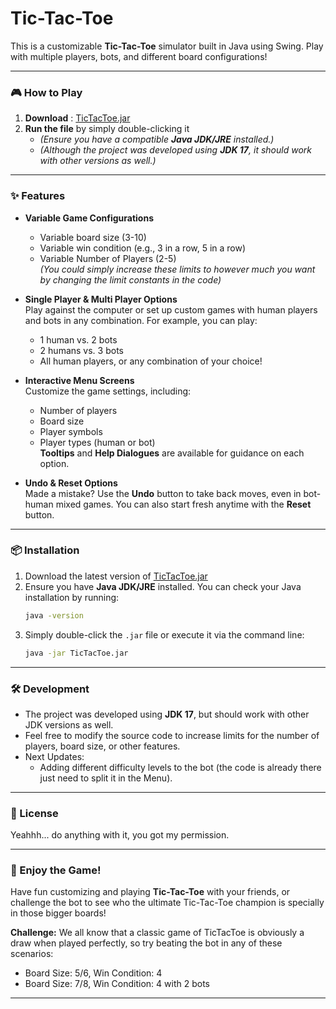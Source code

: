 # Tic-Tac-Toe

This is a customizable **Tic-Tac-Toe** simulator built in Java using Swing. Play with multiple players, bots, and different board configurations!

---

### 🎮 How to Play

1. **Download** : [TicTacToe.jar]()
2. **Run the file** by simply double-clicking it
   - *(Ensure you have a compatible **Java JDK/JRE** installed.)*
   - *(Although the project was developed using **JDK 17**, it should work with other versions as well.)*

---

### ✨ Features

- **Variable Game Configurations**  
  - Variable board size (3-10)
  - Variable win condition (e.g., 3 in a row, 5 in a row)
  - Variable Number of Players (2-5)  
  *(You could simply increase these limits to however much you want by changing the limit constants in the code)*

- **Single Player & Multi Player Options**  
  Play against the computer or set up custom games with human players and bots in any combination. For example, you can play:
  - 1 human vs. 2 bots
  - 2 humans vs. 3 bots
  - All human players, or any combination of your choice!
 
- **Interactive Menu Screens**  
  Customize the game settings, including:
  - Number of players
  - Board size
  - Player symbols
  - Player types (human or bot)  
    **Tooltips** and **Help Dialogues** are available for guidance on each option.

- **Undo & Reset Options**  
  Made a mistake? Use the **Undo** button to take back moves, even in bot-human mixed games. You can also start fresh anytime with the **Reset** button.

---

### 📦 Installation

1. Download the latest version of [TicTacToe.jar]()
2. Ensure you have **Java JDK/JRE** installed. You can check your Java installation by running:
   ```bash
   java -version
   ```
3. Simply double-click the `.jar` file or execute it via the command line:
   ```bash
   java -jar TicTacToe.jar
   ```

---

### 🛠️ Development

- The project was developed using **JDK 17**, but should work with other JDK versions as well.
- Feel free to modify the source code to increase limits for the number of players, board size, or other features.
- Next Updates:
    - Adding different difficulty levels to the bot (the code is already there just need to split it in the Menu).

---

### 📝 License

Yeahhh... do anything with it, you got my permission.

---

### 🎉 Enjoy the Game!

Have fun customizing and playing **Tic-Tac-Toe** with your friends, or challenge the bot to see who the ultimate Tic-Tac-Toe champion is specially in those bigger boards!

**Challenge:** We all know that a classic game of TicTacToe is obviously a draw when played perfectly, so try beating the bot in any of these scenarios:
  - Board Size: 5/6, Win Condition: 4
  - Board Size: 7/8, Win Condition: 4 with 2 bots

---
